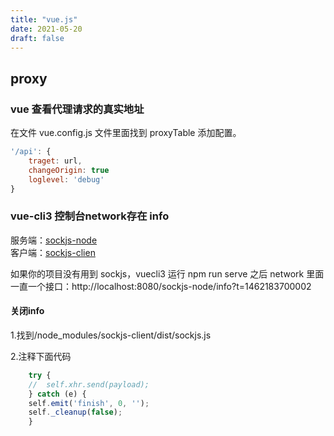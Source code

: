 ```yaml
---
title: "vue.js"
date: 2021-05-20
draft: false
---
```


## proxy

### vue 查看代理请求的真实地址
在文件 vue.config.js 文件里面找到 proxyTable 添加配置。

```js
'/api': {
    traget: url,
    changeOrigin: true
    loglevel: 'debug'
}
```

### vue-cli3 控制台network存在 info

服务端：[sockjs-node](https://github.com/sockjs/sockjs-node)  
客户端：[sockjs-clien](https://github.com/sockjs/sockjs-client)

如果你的项目没有用到 sockjs，vuecli3 运行 npm run serve 之后 network 里面一直一个接口：http://localhost:8080/sockjs-node/info?t=1462183700002

#### 关闭info
1.找到/node_modules/sockjs-client/dist/sockjs.js

2.注释下面代码
```js
    try {
    //  self.xhr.send(payload);
    } catch (e) {
    self.emit('finish', 0, '');
    self._cleanup(false);
    }
```
